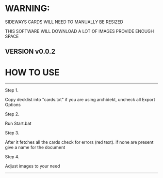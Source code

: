 # WARNING:

SIDEWAYS CARDS WILL NEED TO MANUALLY BE RESIZED

THIS SOFTWARE WILL DOWNLOAD A LOT OF IMAGES 
PROVIDE ENOUGH SPACE

## VERSION v0.0.2



# HOW TO USE
----------

Step 1.
 
Copy decklist into "cards.txt"
if you are using archidekt, uncheck all
Export Options

Step 2.

Run Start.bat

Step 3.

After it fetches all the cards check for
errors (red text). if none are present give a name 
for the document

Step 4. 

Adjust images to your need

----------

